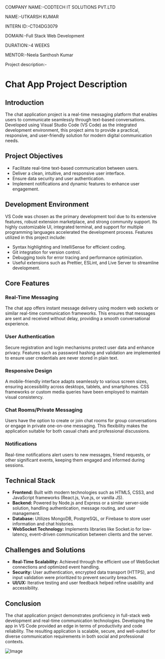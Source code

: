COMPANY NAME:-CODTECH IT SOLUTIONS PVT.LTD

NAME:-UTKARSH KUMAR

INTERN ID:-CT04DG3079

DOMAIN:-Full Stack Web Development

DURATION:-4 WEEKS

MENTOR:-Neela Santhosh Kumar

Project description:-
# Chat App Project Description

## Introduction

The chat application project is a real-time messaging platform that enables users to communicate seamlessly through text-based conversations. Developed using Visual Studio Code (VS Code) as the integrated development environment, this project aims to provide a practical, responsive, and user-friendly solution for modern digital communication needs.

## Project Objectives

- Facilitate real-time text-based communication between users.
- Deliver a clean, intuitive, and responsive user interface.
- Ensure data security and user authentication.
- Implement notifications and dynamic features to enhance user engagement.

## Development Environment

VS Code was chosen as the primary development tool due to its extensive features, robust extension marketplace, and strong community support. Its highly customizable UI, integrated terminal, and support for multiple programming languages accelerated the development process. Features utilized in this project include:

- Syntax highlighting and IntelliSense for efficient coding.
- Git integration for version control.
- Debugging tools for error tracing and performance optimization.
- Useful extensions such as Prettier, ESLint, and Live Server to streamline development.

## Core Features

### Real-Time Messaging

The chat app offers instant message delivery using modern web sockets or similar real-time communication frameworks. This ensures that messages are sent and received without delay, providing a smooth conversational experience.

### User Authentication

Secure registration and login mechanisms protect user data and enhance privacy. Features such as password hashing and validation are implemented to ensure user credentials are never stored in plain text.

### Responsive Design

A mobile-friendly interface adapts seamlessly to various screen sizes, ensuring accessibility across desktops, tablets, and smartphones. CSS frameworks or custom media queries have been employed to maintain visual consistency.

### Chat Rooms/Private Messaging

Users have the option to create or join chat rooms for group conversations or engage in private one-on-one messaging. This flexibility makes the application suitable for both casual chats and professional discussions.

### Notifications

Real-time notifications alert users to new messages, friend requests, or other significant events, keeping them engaged and informed during sessions.

## Technical Stack

- **Frontend:** Built with modern technologies such as HTML5, CSS3, and JavaScript frameworks (React.js, Vue.js, or vanilla JS).
- **Backend:** Powered by Node.js and Express or a similar server-side solution, handling authentication, message routing, and user management.
- **Database:** Utilizes MongoDB, PostgreSQL, or Firebase to store user information and chat histories.
- **WebSocket Technology:** Implements libraries like Socket.io for low-latency, event-driven communication between clients and the server.

## Challenges and Solutions

- **Real-Time Scalability:** Achieved through the efficient use of WebSocket connections and optimized event handling.
- **Security:** User authentication, encrypted data transport (HTTPS), and input validation were prioritized to prevent security breaches.
- **UI/UX:** Iterative testing and user feedback helped refine usability and accessibility.

## Conclusion

The chat application project demonstrates proficiency in full-stack web development and real-time communication technologies. Developing the app in VS Code provided an edge in terms of productivity and code reliability. The resulting application is scalable, secure, and well-suited for diverse communication requirements in both social and professional contexts.

![Image](https://github.com/user-attachments/assets/d9c8e857-6a29-419e-a8a9-d00093d9dc3a)
